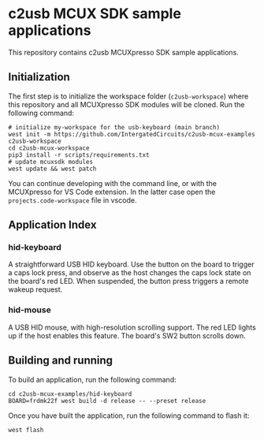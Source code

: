 # c2usb MCUX SDK sample applications

This repository contains c2usb MCUXpresso SDK sample applications.

## Initialization

The first step is to initialize the workspace folder (``c2usb-workspace``) where
this repository and all MCUXpresso SDK modules will be cloned. Run the following
command:

```shell
# initialize my-workspace for the usb-keyboard (main branch)
west init -m https://github.com/IntergatedCircuits/c2usb-mcux-examples c2usb-workspace
cd c2usb-mcux-workspace
pip3 install -r scripts/requirements.txt
# update mcuxsdk modules
west update && west patch
```

You can continue developing with the command line, or with the MCUXpresso for VS Code extension.
In the latter case open the `projects.code-workspace` file in vscode.

## Application Index

### hid-keyboard

A straightforward USB HID keyboard. Use the button on the board to trigger a caps lock press,
and observe as the host changes the caps lock state on the board's red LED. When suspended,
the button press triggers a remote wakeup request.

### hid-mouse

A USB HID mouse, with high-resolution scrolling support. The red LED lights up if the host enables this feature.
The board's SW2 button scrolls down.

## Building and running

To build an application, run the following command:

```shell
cd c2usb-mcux-examples/hid-keyboard
BOARD=frdmk22f west build -d release -- --preset release
```

Once you have built the application, run the following command to flash it:

```shell
west flash
```
